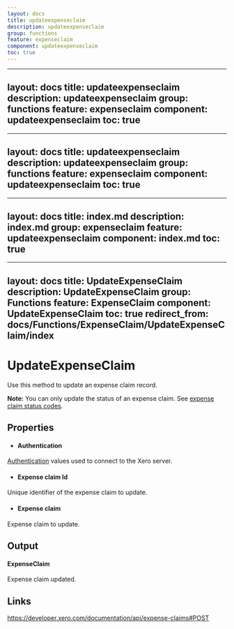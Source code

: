 ```yaml
---
layout: docs
title: updateexpenseclaim
description: updateexpenseclaim
group: functions
feature: expenseclaim
component: updateexpenseclaim
toc: true
---
```

---
layout: docs
title: updateexpenseclaim
description: updateexpenseclaim
group: functions
feature: expenseclaim
component: updateexpenseclaim
toc: true
---
---
layout: docs
title: updateexpenseclaim
description: updateexpenseclaim
group: functions
feature: expenseclaim
component: updateexpenseclaim
toc: true
---
---
layout: docs
title: index.md
description: index.md
group: expenseclaim
feature: updateexpenseclaim
component: index.md
toc: true
---
---
layout: docs
title: UpdateExpenseClaim
description: UpdateExpenseClaim
group: Functions
feature: ExpenseClaim
component: UpdateExpenseClaim
toc: true
redirect_from: docs/Functions/ExpenseClaim/UpdateExpenseClaim/index
---
UpdateExpenseClaim
============

Use this method to update an expense claim record.

**Note:** You can only update the status of an expense claim. See [expense claim status codes](https://developer.xero.com/documentation/api/types#expenseclaims).

Properties
----------

- #### Authentication
[Authentication](../../../Common/Authentication/Index.md) values used to connect to the Xero server.
- #### Expense claim Id
Unique identifier of the expense claim to update.
- #### Expense claim
Expense claim to update.


Output
-----
#### ExpenseClaim
Expense claim updated.

Links
-----

https://developer.xero.com/documentation/api/expense-claims#POST
